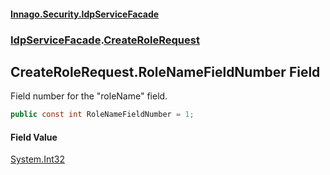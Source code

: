 #### [Innago\.Security\.IdpServiceFacade](../../index.md 'index')
### [IdpServiceFacade](../index.md 'IdpServiceFacade').[CreateRoleRequest](index.md 'IdpServiceFacade\.CreateRoleRequest')

## CreateRoleRequest\.RoleNameFieldNumber Field

Field number for the "roleName" field\.

```csharp
public const int RoleNameFieldNumber = 1;
```

#### Field Value
[System\.Int32](https://learn.microsoft.com/en-us/dotnet/api/system.int32 'System\.Int32')